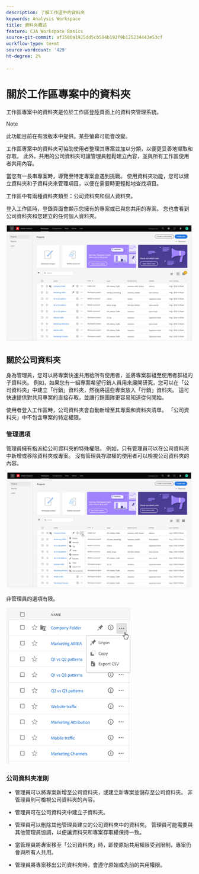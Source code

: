 ```yaml
---
description: 了解工作區中的資料夾
keywords: Analysis Workspace
title: 資料夾概述
feature: CJA Workspace Basics
source-git-commit: af3580a1925dd5cb504b192f9b125234443e53cf
workflow-type: tm+mt
source-wordcount: '429'
ht-degree: 2%

---
```



# 關於工作區專案中的資料夾

工作區專案中的資料夾是位於工作區登陸頁面上的資料夾管理系統。

>[!NOTE]
>
>此功能目前在有限版本中提供。某些螢幕可能會改變。

工作區專案中的資料夾可協助使用者整理其專案並加以分類，以便更妥善地擷取和存取。 此外，共用的公司資料夾可讓管理員輕鬆建立內容，並與所有工作區使用者共用內容。 

當您有一長串專案時，導覽至特定專案會遇到挑戰。 使用資料夾功能，您可以建立資料夾和子資料夾來管理項目，以便在需要時更輕鬆地查找項目。 

工作區中有兩種資料夾類型：公司資料夾和個人資料夾。

登入工作區時，登錄頁面會顯示您擁有的專案或已與您共用的專案。 您也會看到公司資料夾和您建立的任何個人資料夾。

![](/help/analysis-workspace/build-workspace-project/assets/landing-page.png)

## 關於公司資料夾

身為管理員，您可以將專案快速共用給所有使用者，並將專案群組至使用者群組的子資料夾。 例如，如果您有一組專案希望行銷人員用來展開研究，您可以在「公司資料夾」中建立「行銷」資料夾，然後將這些專案放入「行銷」資料夾。 這可快速提供對共用專案的直接存取，並讓行銷團隊更容易知道從何開始。

使用者登入工作區時，公司資料夾會自動新增至其專案和資料夾清單。 「公司資料夾」中不包含專案的特定權限。

### 管理選項

管理員擁有指派給公司資料夾的特殊權限。 例如，只有管理員可以在公司資料夾中新增或移除資料夾或專案。 沒有管理員存取權的使用者可以檢視公司資料夾的內容。

![](/help/analysis-workspace/build-workspace-project/assets/admin-access-co-folder.png)

非管理員的選項有限。

![](/help/analysis-workspace/build-workspace-project/assets/non-admin-options.png)

### 公司資料夾准則

- 管理員可以將專案新增至公司資料夾，或建立新專案並儲存至公司資料夾。 非管理員則可檢視公司資料夾的內容。

- 管理員可在公司資料夾中建立子資料夾。

- 管理員可以刪除其他管理員建立的公司資料夾中的資料夾。 管理員可能需要與其他管理員協調，以便讓資料夾和專案存取權保持一致。

- 當管理員將專案移至「公司資料夾」時，即使原始共用權限受到限制，專案仍會與所有人共用。

- 管理員將專案移出公司資料夾時，會遵守原始或先前的共用權限。
